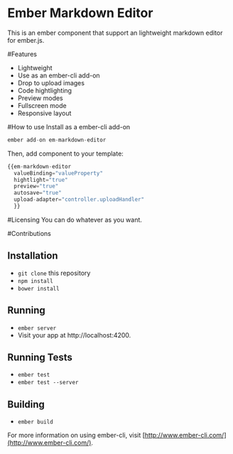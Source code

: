 # Ember Markdown Editor  

This is an ember component that support an lightweight markdown editor for ember.js.  

#Features


* Lightweight  
* Use as an ember-cli add-on
* Drop to upload images
* Code hightlighting
* Preview modes
* Fullscreen mode
* Responsive layout

#How to use
Install as a ember-cli add-on

```js
ember add-on em-markdown-editor
```
Then, add component to your template:  
```js
{{em-markdown-editor
  valueBinding="valueProperty"
  hightlight="true"
  preview="true"
  autosave="true"
  upload-adapter="controller.uploadHandler"
  }}
```

#Licensing
You can do whatever as you want.

#Contributions
## Installation

* `git clone` this repository
* `npm install`
* `bower install`

## Running

* `ember server`
* Visit your app at http://localhost:4200.

## Running Tests

* `ember test`
* `ember test --server`

## Building

* `ember build`

For more information on using ember-cli, visit [http://www.ember-cli.com/](http://www.ember-cli.com/).
